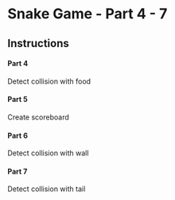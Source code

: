 # Snake Game - Part 4 - 7

## Instructions

#### Part 4
Detect collision with food

#### Part 5
Create scoreboard

#### Part 6
Detect collision with wall

#### Part 7
Detect collision with tail
